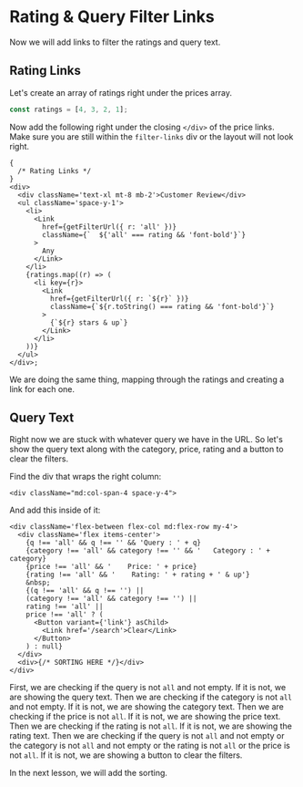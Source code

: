 
# Rating & Query Filter Links

Now we will add links to filter the ratings and query text.

## Rating Links

Let's create an array of ratings right under the prices array.

```ts
const ratings = [4, 3, 2, 1];
```

Now add the following right under the closing `</div>` of the price links. Make sure you are still within the `filter-links` div or the layout will not look right.

```tsx
{
  /* Rating Links */
}
<div>
  <div className='text-xl mt-8 mb-2'>Customer Review</div>
  <ul className='space-y-1'>
    <li>
      <Link
        href={getFilterUrl({ r: 'all' })}
        className={`  ${'all' === rating && 'font-bold'}`}
      >
        Any
      </Link>
    </li>
    {ratings.map((r) => (
      <li key={r}>
        <Link
          href={getFilterUrl({ r: `${r}` })}
          className={`${r.toString() === rating && 'font-bold'}`}
        >
          {`${r} stars & up`}
        </Link>
      </li>
    ))}
  </ul>
</div>;
```

We are doing the same thing, mapping through the ratings and creating a link for each one.

## Query Text

Right now we are stuck with whatever query we have in the URL. So let's show the query text along with the category, price, rating and a button to clear the filters.

Find the div that wraps the right column:

```tsx
<div className="md:col-span-4 space-y-4">
```

And add this inside of it:

```tsx
<div className='flex-between flex-col md:flex-row my-4'>
  <div className='flex items-center'>
    {q !== 'all' && q !== '' && 'Query : ' + q}
    {category !== 'all' && category !== '' && '   Category : ' + category}
    {price !== 'all' && '    Price: ' + price}
    {rating !== 'all' && '    Rating: ' + rating + ' & up'}
    &nbsp;
    {(q !== 'all' && q !== '') ||
    (category !== 'all' && category !== '') ||
    rating !== 'all' ||
    price !== 'all' ? (
      <Button variant={'link'} asChild>
        <Link href='/search'>Clear</Link>
      </Button>
    ) : null}
  </div>
  <div>{/* SORTING HERE */}</div>
</div>
```

First, we are checking if the query is not `all` and not empty. If it is not, we are showing the query text. Then we are checking if the category is not `all` and not empty. If it is not, we are showing the category text. Then we are checking if the price is not `all`. If it is not, we are showing the price text. Then we are checking if the rating is not `all`. If it is not, we are showing the rating text. Then we are checking if the query is not `all` and not empty or the category is not `all` and not empty or the rating is not `all` or the price is not `all`. If it is not, we are showing a button to clear the filters.

In the next lesson, we will add the sorting.
